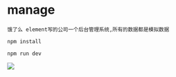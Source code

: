 # manage
`饿了么 element写的公司一个后台管理系统,所有的数据都是模拟数据`

`npm install`

`npm run dev`

![](http://www.baidu.com/img/bdlogo.gif) 
